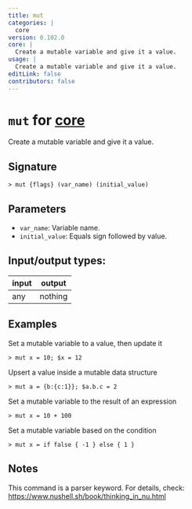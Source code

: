 ```yaml
---
title: mut
categories: |
  core
version: 0.102.0
core: |
  Create a mutable variable and give it a value.
usage: |
  Create a mutable variable and give it a value.
editLink: false
contributors: false
---
```

<!-- This file is automatically generated. Please edit the command in https://github.com/nushell/nushell instead. -->

# `mut` for [core](/commands/categories/core.md)

<div class='command-title'>Create a mutable variable and give it a value.</div>

## Signature

```> mut {flags} (var_name) (initial_value)```

## Parameters

 -  `var_name`: Variable name.
 -  `initial_value`: Equals sign followed by value.


## Input/output types:

| input | output  |
| ----- | ------- |
| any   | nothing |

## Examples

Set a mutable variable to a value, then update it
```nu
> mut x = 10; $x = 12

```

Upsert a value inside a mutable data structure
```nu
> mut a = {b:{c:1}}; $a.b.c = 2

```

Set a mutable variable to the result of an expression
```nu
> mut x = 10 + 100

```

Set a mutable variable based on the condition
```nu
> mut x = if false { -1 } else { 1 }

```

## Notes
This command is a parser keyword. For details, check:
  https://www.nushell.sh/book/thinking_in_nu.html